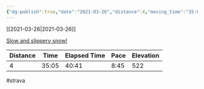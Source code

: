 ```yaml
---
{"dg-publish":true,"date":"2021-03-26","distance":4,"moving_time":"35:05","elapsed_time":"40:41","pace":"8:45","total_elevation_gain":522,"url":"https://www.strava.com/activities/5015530803","permalink":"/01-personal/strava/2021-03-26-slow-and-slippery-snow/","dgPassFrontmatter":true}
---
```



[[2021-03-26\|2021-03-26]]

[Slow and slippery snow!](https://www.strava.com/activities/5015530803)

| Distance | Time  | Elapsed Time | Pace | Elevation |
| -------- | ----- | ------------ | ---- | --------- |
| 4        | 35:05 | 40:41        | 8:45 | 522       |




#strava
